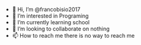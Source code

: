 - 👋 Hi, I’m @francobisio2017
- 👀 I’m interested in Programing
- 🌱 I’m currently learning school
- 💞️ I’m looking to collaborate on nothing
- 📫 How to reach me there is no way to reach me

